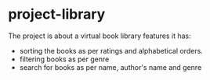 # project-library

The project is about a virtual book library
features it has:
- sorting the books as per ratings and alphabetical orders.
- filtering books as per genre
- search for books as per name, author's name and genre


